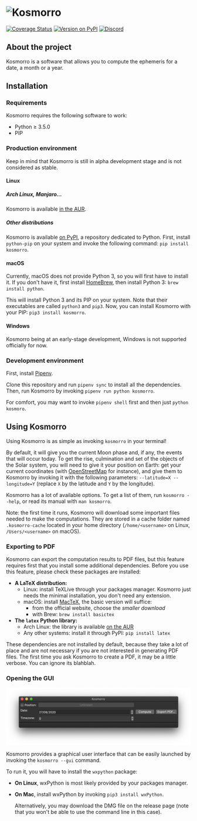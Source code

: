 # ![Kosmorro](kosmorrolib/assets/png/kosmorro-logo.png)
[![Coverage Status](https://coveralls.io/repos/github/Deuchnord/kosmorro/badge.svg)](https://coveralls.io/github/Deuchnord/kosmorro) [![Version on PyPI](https://img.shields.io/pypi/v/kosmorro)](https://pypi.org/project/kosmorro) [![Discord](https://img.shields.io/discord/650237632533757965?logo=discord&label=%23kosmorro)](https://discord.gg/nyemBqE)

## About the project

Kosmorro is a software that allows you to compute the ephemeris for a date, a month or a year.

## Installation

### Requirements

Kosmorro requires the following software to work:

- Python ≥ 3.5.0
- PIP

### Production environment

Keep in mind that Kosmorro is still in alpha development stage and is not considered as stable.

#### Linux

##### Arch Linux, Manjaro…

Kosmorro is available [in the AUR](https://aur.archlinux.org/packages/kosmorro).

##### Other distributions

Kosmorro is available [on PyPI](https://pypi.org/project/kosmorro/), a repository dedicated to Python.
First, install `python-pip` on your system and invoke the following command: `pip install kosmorro`.

#### macOS

Currently, macOS does not provide Python 3, so you will first have to install it.
If you don't have it, first install [HomeBrew](https://formulae.brew.sh), then install Python 3: `brew install python`.

This will install Python 3 and its PIP on your system. Note that their executables are called `python3` and `pip3`.
Now, you can install Kosmorro with your PIP: `pip3 install kosmorro`.

#### Windows

Kosmorro being at an early-stage development, Windows is not supported officially for now.

### Development environment

First, install [Pipenv](https://pypi.org/project/pipenv/).

Clone this repository and run `pipenv sync` to install all the dependencies.
Then, run Kosmorro by invoking `pipenv run python kosmorro`.

For comfort, you may want to invoke `pipenv shell` first and then just `python kosmoro`.

## Using Kosmorro

Using Kosmorro is as simple as invoking `kosmorro` in your terminal!

By default, it will give you the current Moon phase and, if any, the events that will occur today.
To get the rise, culmination and set of the objects of the Solar system, you will need to give it your position on Earth: get your current coordinates (with [OpenStreetMap](https://www.openstreetmap.org) for instance), and give them to Kosmorro by invoking it with the following parameters: `--latitude=X --longitude=Y` (replace `X` by the latitude and `Y` by the longitude).

Kosmorro has a lot of available options. To get a list of them, run `kosmorro --help`, or read its manual with `man kosmorro`.

Note: the first time it runs, Kosmorro will download some important files needed to make the computations. They are stored in a cache folder named `.kosmorro-cache` located in your home directory (`/home/<username>` on Linux, `/Users/<username>` on macOS).

### Exporting to PDF

Kosmorro can export the computation results to PDF files, but this feature requires first that you install some additional dependencies. Before you use this feature, please check these packages are installed:

- **A LaTeX distribution:**
    - Linux: install TeXLive through your packages manager. Kosmorro just needs the minimal installation, you don't need any extension.
    - macOS: install [MacTeX](https://www.tug.org/mactex/), the basic version will suffice:
        - from the official website, choose the _smaller download_
        - with Brew: `brew install basictex`
- **The `latex` Python library:**
    - Arch Linux: the library is available [on the AUR](https://aur.archlinux.org/packages/python-latex)
    - Any other systems: install it through PyPI: `pip install latex`

These dependencies are not installed by default, because they take a lot of place and are not necessary if you are not interested in generating PDF files.
The first time you ask Kosmorro to create a PDF, it may be a little verbose. You can ignore its blahblah.

### Opening the GUI

![Screenshot](.github/assets/gui-screenshot.png)

Kosmorro provides a graphical user interface that can be easily launched by invoking the `kosmorro --gui` command.

To run it, you will have to install the `wxpython` package:

- **On Linux**, wxPython is most likely provided by your packages manager.
- **On Mac**, install wxPython by invoking `pip3 install wxPython`.

  Alternatively, you may download the DMG file on the release page (note that you won't be able to use the command
  line in this case).
